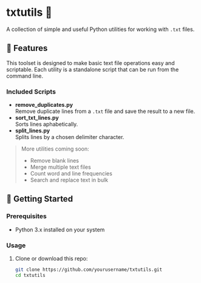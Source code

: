 # txtutils 🧰

A collection of simple and useful Python utilities for working with `.txt` files.

## 🔧 Features

This toolset is designed to make basic text file operations easy and scriptable. Each utility is a standalone script that can be run from the command line.

### Included Scripts

- **remove_duplicates.py**  
  Remove duplicate lines from a `.txt` file and save the result to a new file.
- **sort_txt_lines.py**  
  Sorts lines aphabetically.
- **split_lines.py**  
  Splits lines by a chosen delimiter character.


> More utilities coming soon:    
> - Remove blank lines  
> - Merge multiple text files  
> - Count word and line frequencies  
> - Search and replace text in bulk

## 🚀 Getting Started

### Prerequisites
- Python 3.x installed on your system

### Usage

1. Clone or download this repo:
   ```bash
   git clone https://github.com/yourusername/txtutils.git
   cd txtutils